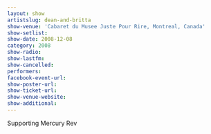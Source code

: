 ```yaml
---
layout: show
artistslug: dean-and-britta
show-venue: 'Cabaret du Musee Juste Pour Rire, Montreal, Canada'
show-setlist: 
show-date: 2008-12-08
category: 2008
show-radio: 
show-lastfm: 
show-cancelled: 
performers: 
facebook-event-url: 
show-poster-url: 
show-ticket-url: 
show-venue-website: 
show-additional: 
---
```


Supporting Mercury Rev